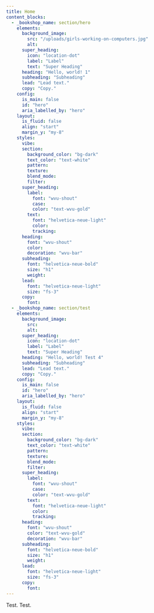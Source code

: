 ```yaml
---
title: Home
content_blocks:
  - _bookshop_name: section/hero
    elements:
      background_image:
        src: "/uploads/girls-working-on-computers.jpg"
        alt:
      super_heading:
        icon: "location-dot"
        label: "Label"
        text: "Super Heading"
      heading: "Hello, world! 1"
      subheading: "Subheading"
      lead: "Lead text."
      copy: "Copy."
    config:
      is_main: false
      id: "hero"
      aria_labelled_by: "hero"
    layout:
      is_fluid: false
      align: "start"
      margin_y: "my-8"
    styles:
      vibe: 
      section:
        background_color: "bg-dark"
        text_color: "text-white"
        pattern:
        texture:
        blend_mode:
        filter:
      super_heading:
        label:
          font: "wvu-shout"
          case:
          color: "text-wvu-gold"
        text:
          font: "helvetica-neue-light"
          color: 
          tracking: 
      heading:
        font: "wvu-shout"
        color: 
        decoration: "wvu-bar"
      subheading:
        font: "helvetica-neue-bold"
        size: "h1"
        weight: 
      lead:
        font: "helvetica-neue-light"
        size: "fs-3"
      copy:
        font:
  - _bookshop_name: section/test
    elements:
      background_image:
        src:
        alt:
      super_heading:
        icon: "location-dot"
        label: "Label"
        text: "Super Heading"
      heading: "Hello, world! Test 4"
      subheading: "Subheading"
      lead: "Lead text."
      copy: "Copy."
    config:
      is_main: false
      id: "hero"
      aria_labelled_by: "hero"
    layout:
      is_fluid: false
      align: "start"
      margin_y: "my-8"
    styles:
      vibe: 
      section:
        background_color: "bg-dark"
        text_color: "text-white"
        pattern:
        texture:
        blend_mode:
        filter:
      super_heading:
        label:
          font: "wvu-shout"
          case:
          color: "text-wvu-gold"
        text:
          font: "helvetica-neue-light"
          color: 
          tracking: 
      heading:
        font: "wvu-shout"
        color: "text-wvu-gold"
        decoration: "wvu-bar"
      subheading:
        font: "helvetica-neue-bold"
        size: "h1"
        weight: 
      lead:
        font: "helvetica-neue-light"
        size: "fs-3"
      copy:
        font:
---
```


Test. Test.